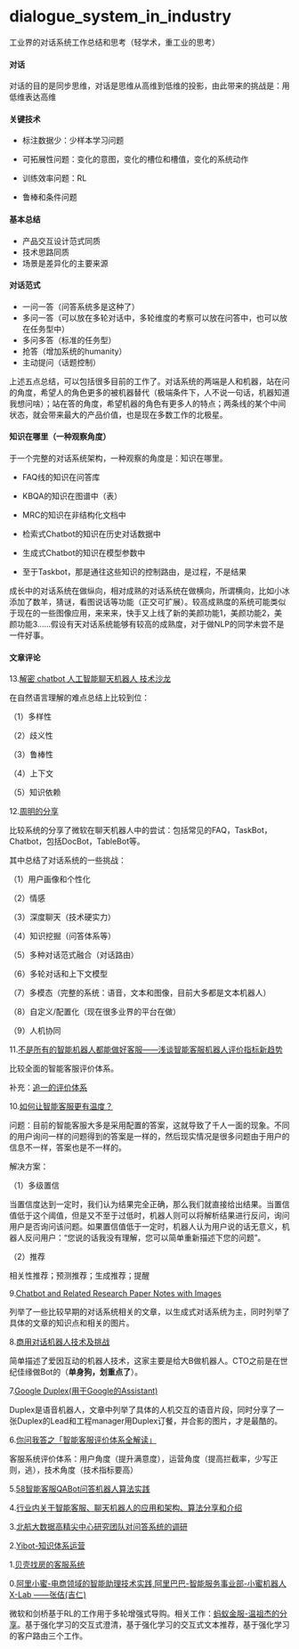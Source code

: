 # dialogue_system_in_industry


工业界的对话系统工作总结和思考（轻学术，重工业的思考）

#### 对话

对话的目的是同步思维，对话是思维从高维到低维的投影，由此带来的挑战是：用低维表达高维

#### 关键技术

+ 标注数据少：少样本学习问题

+ 可拓展性问题：变化的意图，变化的槽位和槽值，变化的系统动作

+ 训练效率问题：RL

+ 鲁棒和条件问题

#### 基本总结

+ 产品交互设计范式同质
+ 技术思路同质
+ 场景是差异化的主要来源

#### 对话范式

+ 一问一答（问答系统多是这种了）
+ 多问一答（可以放在多轮对话中，多轮维度的考察可以放在问答中，也可以放在任务型中）
+ 多问多答（标准的任务型）
+ 抢答（增加系统的humanity）
+ 主动提问（话题控制）

上述五点总结，可以包括很多目前的工作了。对话系统的两端是人和机器，站在问的角度，希望人的角色更多的被机器替代（极端条件下，人不说一句话，机器知道我想问啥）；站在答的角度，希望机器的角色有更多人的特点；两条线的某个中间状态，就会带来最大的产品价值，也是现在多数工作的北极星。
    
#### 知识在哪里（一种观察角度）

于一个完整的对话系统架构，一种观察的角度是：知识在哪里。

+ FAQ线的知识在问答库

+ KBQA的知识在图谱中（表）

+ MRC的知识在非结构化文档中

+ 检索式Chatbot的知识在历史对话数据中

+ 生成式Chatbot的知识在模型参数中

+ 至于Taskbot，那是通往这些知识的控制路由，是过程，不是结果

成长中的对话系统在做纵向，相对成熟的对话系统在做横向，所谓横向，比如小冰添加了数羊，猜谜，看图说话等功能（正交可扩展）。较高成熟度的系统可能类似于现在的一些图像应用，来来来，快手又上线了新的美颜功能1，美颜功能2，美颜功能3......假设有天对话系统能够有较高的成熟度，对于做NLP的同学未尝不是一件好事。


#### 文章评论

13.[解密 chatbot 人工智能聊天机器人 技术沙龙](https://mp.weixin.qq.com/s/r7vPOSdH7XK_3jc1WLqr2Q)

在自然语言理解的难点总结上比较到位：

（1）多样性

（2）歧义性

（3）鲁棒性

（4）上下文

（5）知识依赖

12.[周明的分享](https://mp.weixin.qq.com/s/FBynWU8BLyJcUomO3Y8mSg)

比较系统的分享了微软在聊天机器人中的尝试：包括常见的FAQ，TaskBot，Chatbot，包括DocBot，TableBot等。

其中总结了对话系统的一些挑战：

（1）用户画像和个性化

（2）情感

（3）深度聊天（技术硬实力）

（4）知识挖掘（问答体系等）

（5）多种对话范式融合（对话路由）

（6）多轮对话和上下文模型

（7）多模态（完整的系统：语音，文本和图像，目前大多都是文本机器人）

（8）自定义/配置化（现在很多业界的平台在做）

（9）人机协同

11.[不是所有的智能机器人都能做好客服——浅谈智能客服机器人评价指标新趋势](https://mp.weixin.qq.com/s/n-uicubtTFyOH00HAvRgMQ)

比较全面的智能客服评价体系。

补充：[追一的评价体系](https://mp.weixin.qq.com/s/Xj2QMbZXPLigiFhsT33k_A)

10.[如何让智能客服更有温度？](https://mp.weixin.qq.com/s/d6ie_Q-NyMh4Sp4mXWqpyQ)

问题：目前的智能客服大多是采用配置的答案，这就导致了千人一面的现象。不同的用户询问一样的问题得到的答案是一样的，然后现实情况是很多问题由于用户的信息不一样，答案也是不一样的。

解决方案：

（1）多级置信

当置信度达到一定时，我们认为结果完全正确，那么我们就直接给出结果。当置信值低于这个阈值，但是又不至于过低时，机器人则可以将解析结果进行反问，询问用户是否询问该问题。如果置信值低于一定时，机器人认为用户说的话无意义，机器人反问用户：“您说的话我没有理解，您可以简单重新描述下您的问题”。

（2）推荐

相关性推荐；预测推荐；生成推荐；提醒

9.[Chatbot and Related Research Paper Notes with Images](https://github.com/ricsinaruto/Seq2seqChatbots/wiki/Chatbot-and-Related-Research-Paper-Notes-with-Images#kaisheng-yao-baolin-peng-geoffrey-zweig-kam-fai-wong)

列举了一些比较早期的对话系统相关的文章，以生成式对话系统为主，同时列举了具体的文章的知识点和相关的图片。

8.[商用对话机器人技术及挑战](https://mp.weixin.qq.com/s/Tq61UOry2mnFaMSOIeV1wg)

简单描述了爱因互动的机器人技术，这家主要是给大B做机器人。CTO之前是在世纪佳缘做Bot的（**单身狗，划重点了**）。

7.[Google Duplex(用于Google的Assistant)](https://ai.googleblog.com/2018/05/duplex-ai-system-for-natural-conversation.html)

Duplex是语音机器人，文章中列举了具体的人机交互的语音片段，同时分享了一张Duplex的Lead和工程manager用Duplex订餐，并合影的图片，才是最酷的。

6.[你问我答之「智能客服评价体系全解读」](https://mp.weixin.qq.com/s?__biz=MzIzNzY5NDM2Nw==&mid=2247484049&idx=1&sn=d1d100abb898663900ccc2aa78aea0ad&chksm=e8c5fe61dfb2777732b9eada85bdde26c6cdd6b2c707ccf14f8c8d3dedb2bd7128c38bfc2bce&scene=21#wechat_redirect)

客服系统评价体系：用户角度（提升满意度），运营角度（提高拦截率，少写正则，逃），技术角度（技术指标要高）

5.[58智能客服QABot问答机器人算法实践](https://mp.weixin.qq.com/s/o7x1BigfIMJIJEGxlFlLow)

4.[行业内关于智能客服、聊天机器人的应用和架构、算法分享和介绍](https://github.com/lizhe2004/chatbot-list)

3.[北航大数据高精尖中心研究团队对问答系统的调研](https://github.com/BDBC-KG-NLP/QA-Survey)

2.[Yibot-知识体系运营](https://mp.weixin.qq.com/s/9-HUoePmGvv40JVWcPtHew)

1.[贝壳找房的客服系统](https://mp.weixin.qq.com/s/b-Y8LUlKt8WOHtJG-HHFGA)

0.[阿里小蜜-电商领域的智能助理技术实践,阿里巴巴-智能服务事业部-小蜜机器人X-Lab ——张佶(吉仁)](http://bos.itdks.com/79928a1b774c4d88a0c1b171d990263e.pdf)

微软和剑桥基于RL的工作用于多轮增强式导购。相关工作：[蚂蚁金服-温祖杰的分享](https://yq.aliyun.com/live/2446)。基于强化学习的交互式澄清，基于强化学习的交互式文本推荐，基于强化学习的客户路由三个工作。
